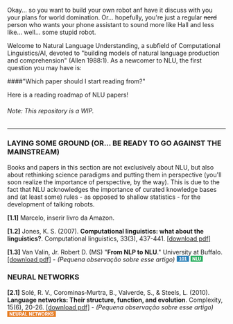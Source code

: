 Okay... so you want to build your own robot anf have it discuss with you your plans for world domination. Or... hopefully, you're just a regular ~~nerd~~ person who wants your phone assistant to sound more like Hall and less like... well... some stupid robot.

Welcome to Natural Language Understanding, a subfield of Computational Linguistics/AI, devoted to "building models of natural language production and comprehension" (Allen 1988:1). As a newcomer to NLU, the first question you may have is:

####"Which paper should I start reading from?"

Here is a reading roadmap of NLU papers!

###### Note: This repository is a WIP.


---------------------------------------

### LAYING SOME GROUND (OR... BE READY TO GO AGAINST THE MAINSTREAM)

Books and papers in this section are not exclusively about NLU, but also about rethinking science paradigms and putting them in perspective (you'll soon realize the importance of perspective, by the way). This is due to the fact that NLU acknowledges the importance of curated knowledge bases and (at least some) rules - as opposed to shallow statistics - for the development of talking robots.

**[1.1]** Marcelo, inserir livro da Amazon.

**[1.2]** Jones, K. S. (2007). **Computational linguistics: what about the linguistics?**. Computational linguistics, 33(3), 437-441. [[download pdf]](http://www.mitpressjournals.org/doi/pdf/10.1162/coli.2007.33.3.437)

**[1.3]** Van Valin, Jr. Robert D. (MS) "**From NLP to NLU**." University at Buffalo. [[download pdf]](https://github.com/viridiano/Talking-To-Robots/blob/master/papers/Van_Valin_From_NLP_to_NLU.pdf) - *(Pequena observação sobre esse artigo)* ![101](https://github.com/viridiano/Talking-To-Robots/blob/master/images/101.png) ![101](https://github.com/viridiano/Talking-To-Robots/blob/master/images/nlu.png)

### NEURAL NETWORKS

**[2.1]** Solé, R. V., Corominas‐Murtra, B., Valverde, S., & Steels, L. (2010). **Language networks: Their structure, function, and evolution**. Complexity, 15(6), 20-26. [[download pdf]](https://github.com/viridiano/Talking-To-Robots/blob/master/papers/Sole_Language_Networks_Their_Structure_Function_and_Evolution.pdf) - *(Pequena observação sobre esse artigo)* ![101](https://github.com/viridiano/Talking-To-Robots/blob/master/images/neuralnetworks.png)
